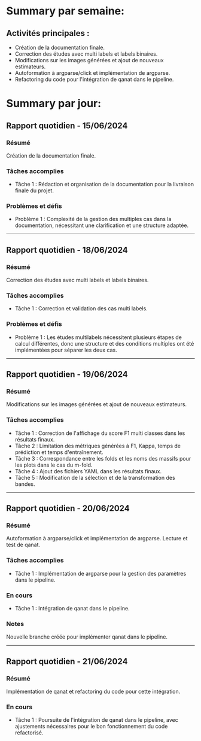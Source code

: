 # Summary par semaine: 
## Activités principales :
- Création de la documentation finale.
- Correction des études avec multi labels et labels binaires.
- Modifications sur les images générées et ajout de nouveaux estimateurs.
- Autoformation à argparse/click et implémentation de argparse.
- Refactoring du code pour l'intégration de qanat dans le pipeline.

# Summary par jour: 

## Rapport quotidien - 15/06/2024

### Résumé
Création de la documentation finale.

### Tâches accomplies
- Tâche 1 : Rédaction et organisation de la documentation pour la livraison finale du projet.

### Problèmes et défis
- Problème 1 : Complexité de la gestion des multiples cas dans la documentation, nécessitant une clarification et une structure adaptée.

---

## Rapport quotidien - 18/06/2024

### Résumé
Correction des études avec multi labels et labels binaires.

### Tâches accomplies
- Tâche 1 : Correction et validation des cas multi labels.

### Problèmes et défis
- Problème 1 : Les études multilabels nécessitent plusieurs étapes de calcul différentes, donc une structure et des conditions multiples ont été implémentées pour séparer les deux cas.

---

## Rapport quotidien - 19/06/2024

### Résumé
Modifications sur les images générées et ajout de nouveaux estimateurs.

### Tâches accomplies
- Tâche 1 : Correction de l'affichage du score F1 multi classes dans les résultats finaux.
- Tâche 2 : Limitation des métriques générées à F1, Kappa, temps de prédiction et temps d'entraînement.
- Tâche 3 : Correspondance entre les folds et les noms des massifs pour les plots dans le cas du m-fold.
- Tâche 4 : Ajout des fichiers YAML dans les résultats finaux.
- Tâche 5 : Modification de la sélection et de la transformation des bandes.

---

## Rapport quotidien - 20/06/2024

### Résumé
Autoformation à argparse/click et implémentation de argparse. Lecture et test de qanat.

### Tâches accomplies
- Tâche 1 : Implémentation de argparse pour la gestion des paramètres dans le pipeline.

### En cours
- Tâche 1 : Intégration de qanat dans le pipeline.

### Notes
Nouvelle branche créée pour implémenter qanat dans le pipeline.

---

## Rapport quotidien - 21/06/2024

### Résumé
Implémentation de qanat et refactoring du code pour cette intégration.

### En cours
- Tâche 1 : Poursuite de l'intégration de qanat dans le pipeline, avec ajustements nécessaires pour le bon fonctionnement du code refactorisé.
